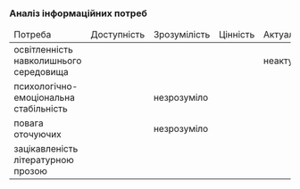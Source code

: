 ### Аналіз інформаційних потреб

<table>
    <thead>
        <tr>
          <td>Потреба</td>
          <td>Доступність</td>
          <td>Зрозумілість</td>
          <td>Цінність</td>
          <td>Актуальність</td>
        </tr>
    </thead>
          <tr>
             <td>освітленність навколишнього середовища</td>
             <td></td>
             <td></td>
             <td></td>
             <td>неактуально</td>
          </tr>
            <tr>
             <td>психологічно-емоціональна стабільність</td>
             <td></td>
             <td>незрозуміло</td>
             <td></td>
             <td></td>
          </tr>
            <tr>
             <td>повага оточуючих</td>
             <td></td>
             <td>незрозуміло</td>
             <td></td>
             <td></td>
          </tr>
            <tr>
             <td>зацікавленість літературною прозою</td>
             <td></td>
             <td></td>
             <td></td>
             <td></td>
          </tr>
  </table>